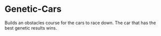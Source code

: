 # Genetic-Cars
Builds an obstacles course for the cars to race down. The car that has the best genetic results wins.
